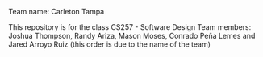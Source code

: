 Team name: Carleton Tampa 

This repository is for the class CS257 - Software Design
Team members: Joshua Thompson, Randy Ariza, Mason Moses, Conrado Peña Lemes and Jared Arroyo Ruiz (this order is due to the name of the team)

